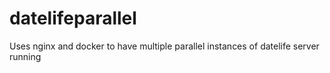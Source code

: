 # datelifeparallel
Uses nginx and docker to have multiple parallel instances of datelife server running
